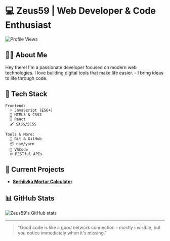 # 💻 Zeus59 | Web Developer & Code Enthusiast

![Profile Views](https://komarev.com/ghpvc/?username=Zeus59&style=flat-square&color=blueviolet)

## 👨‍💻 About Me

Hey there! I'm a passionate developer focused on modern web technologies. I love building digital tools that make life easier. - I bring ideas to life through code.

## 🔧 Tech Stack

```
Frontend:
  ⚡ JavaScript (ES6+)
  🎨 HTML5 & CSS3
  🧩 React 
  🖌️ SASS/SCSS

Tools & More:
  🔄 Git & GitHub
  📦 npm/yarn
  🧰 VSCode
  🌐 RESTful APIs
```

## 🚀 Current Projects

- **[Serhiivka Mortar Calculator](https://github.com/Zeus59/Serhiivka-Mortar-Calculator)**

## 📊 GitHub Stats

![Zeus59's GitHub stats](https://github-readme-stats.vercel.app/api?username=Zeus59&show_icons=true&theme=synthwave)

---

> "Good code is like a good network connection - mostly invisible, but you notice immediately when it's missing."
<!---
Zeus59/Zeus59 is a ✨ special ✨ repository because its `README.md` (this file) appears on your GitHub profile.
You can click the Preview link to take a look at your changes.
--->
